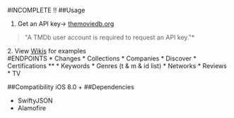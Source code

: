 #INCOMPLETE !!
##Usage

1. Get an API key-> <a href="themoviedb.org">themoviedb.org</a>
<blockquote>
<p>"A TMDb user account is required to request an API key."*</p>
</blockquote>
2. View <a href="https://github.com/gkye/TheMovieDatabaseSwiftWrapper/wiki">Wikis</a> for examples 
<br>
#ENDPOINTS
* Changes
* Collections
* Companies
* Discover 
* Certifications **
* Keywords
* Genres (t & m & id list)
* Networks
* Reviews 
* TV

##Compatibility
iOS 8.0 +
##Dependencies
* SwiftyJSON
* Alamofire

